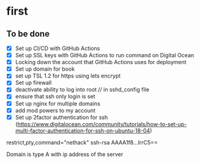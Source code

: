 # first

## To be done

- [x] Set up CI/CD with GitHub Actions
- [x] Set up SSL keys with GitHub Actions to run command on Digital Ocean
- [x] Locking down the account that GitHub Actions uses for deployment
- [x] Set up domain for book
- [x] set up TSL 1.2 for https using lets encrypt
- [x] Set up firewall
- [x] deactivate ability to log into root // in sshd_config file
- [x] ensure that ssh only login is set
- [x] Set up nginx for multiple domains
- [x] add mod powers to my account
- [x] Set up 2factor authentication for ssh (https://www.digitalocean.com/community/tutorials/how-to-set-up-multi-factor-authentication-for-ssh-on-ubuntu-18-04)

restrict,pty,command="nethack" ssh-rsa AAAA1f8...IrrC5==

Domain is type A with ip address of the server
